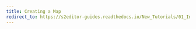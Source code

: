 ```yaml
---
title: Creating a Map
redirect_to: https://s2editor-guides.readthedocs.io/New_Tutorials/01_Introduction/005_Creating_a_Map
---
```

